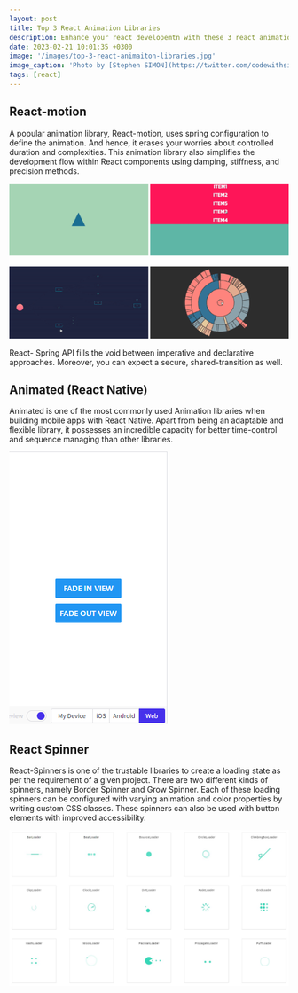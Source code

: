 ```yaml
---
layout: post
title: Top 3 React Animation Libraries
description: Enhance your react developemtn with these 3 react animation libraries
date: 2023-02-21 10:01:35 +0300
image: '/images/top-3-react-animaiton-libraries.jpg'
image_caption: 'Photo by [Stephen SIMON](https://twitter.com/codewithsimon)'
tags: [react]
---
```

## React-motion

A popular animation library, React-motion, uses spring configuration to define the animation. And hence, it erases your worries about controlled duration and complexities. This animation library also simplifies the development flow within React components using damping, stiffness, and precision methods.

![React Motion](/images/top-3-react-animaiton-libraries-react-spring.gif)

React- Spring API fills the void between imperative and declarative approaches. Moreover, you can expect a secure, shared-transition as well.

## Animated (React Native)

Animated is one of the most commonly used Animation libraries when building mobile apps with React Native. Apart from being an adaptable and flexible library, it possesses an incredible capacity for better time-control and sequence managing than other libraries.

![Animated (React Native)](/images/top-3-react-animaiton-libraries-animated-react-native.png)

## React Spinner

React-Spinners is one of the trustable libraries to create a loading state as per the requirement of a given project. There are two different kinds of spinners, namely Border Spinner and Grow Spinner. Each of these loading spinners can be configured with varying animation and color properties by writing custom CSS classes. These spinners can also be used with button elements with improved accessibility.

![React Spinner)](/images/top-3-react-animaiton-libraries-react-spinner.jpg)